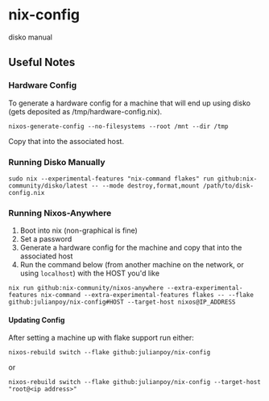 # nix-config

disko manual

## Useful Notes

### Hardware Config

To generate a hardware config for a machine that will end up using disko (gets deposited as /tmp/hardware-config.nix).

```
nixos-generate-config --no-filesystems --root /mnt --dir /tmp
```

Copy that into the associated host.

### Running Disko Manually

```
sudo nix --experimental-features "nix-command flakes" run github:nix-community/disko/latest -- --mode destroy,format,mount /path/to/disk-config.nix
```

### Running Nixos-Anywhere

1. Boot into nix (non-graphical is fine)
2. Set a password
3. Generate a hardware config for the machine and copy that into the associated host
4. Run the command below (from another machine on the network, or using `localhost`) with the HOST you'd like

```
nix run github:nix-community/nixos-anywhere --extra-experimental-features nix-command --extra-experimental-features flakes -- --flake github:julianpoy/nix-config#HOST --target-host nixos@IP_ADDRESS
```

#### Updating Config

After setting a machine up with flake support run either:

```
nixos-rebuild switch --flake github:julianpoy/nix-config
```

or

```
nixos-rebuild switch --flake github:julianpoy/nix-config --target-host "root@<ip address>"
```


